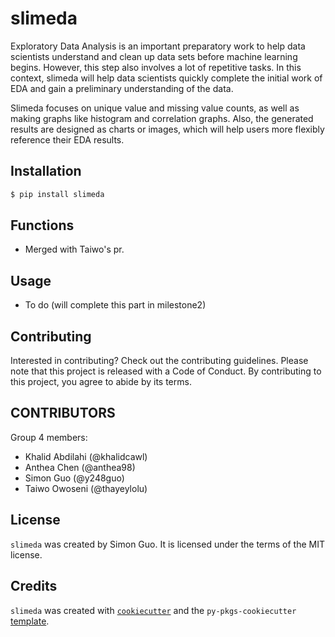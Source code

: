 # slimeda

Exploratory Data Analysis is an important preparatory work to help data scientists understand and clean up data sets before machine learning begins. However, this step also involves a lot of repetitive tasks. In this context, slimeda will help data scientists quickly complete the initial work of EDA and gain a preliminary understanding of the data.

Slimeda focuses on unique value and missing value counts, as well as making graphs like histogram and correlation graphs. Also, the generated results are designed as charts or images, which will help users more flexibly reference their EDA results.

## Installation

```bash
$ pip install slimeda
```
## Functions
- Merged with Taiwo's pr.
## Usage

- To do (will complete this part in milestone2)

## Contributing

Interested in contributing? Check out the contributing guidelines. Please note that this project is released with a Code of Conduct. By contributing to this project, you agree to abide by its terms.

## CONTRIBUTORS

Group 4 members:
- Khalid Abdilahi (@khalidcawl)
- Anthea Chen (@anthea98)
- Simon Guo (@y248guo)
- Taiwo Owoseni (@thayeylolu)


## License

`slimeda` was created by Simon Guo. It is licensed under the terms of the MIT license.

## Credits

`slimeda` was created with [`cookiecutter`](https://cookiecutter.readthedocs.io/en/latest/) and the `py-pkgs-cookiecutter` [template](https://github.com/py-pkgs/py-pkgs-cookiecutter).

